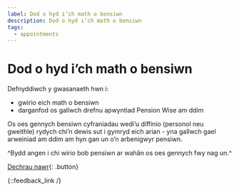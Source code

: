 ```yaml
---
label: Dod o hyd i’ch math o bensiwn
description: Dod o hyd i’ch math o bensiwn
tags:
  - appointments
---
```


# Dod o hyd i’ch math o bensiwn

Defnyddiwch y gwasanaeth hwn i:

- gwirio eich math o bensiwn
- darganfod os gallwch drefnu apwyntiad Pension Wise am ddim

Os oes gennych bensiwn cyfraniadau wedi’u diffinio (personol neu gweithle) rydych chi’n dewis sut i gymryd eich arian - yna gallwch gael arweiniad am ddim am hyn gan un o’n arbenigwyr pensiwn.

^Bydd angen i chi wirio bob pensiwn ar wahân os oes gennych fwy nag un.^

[Dechrau nawr](/cy/pension-type-tool/question-1){: .button}

{::feedback_link /}

